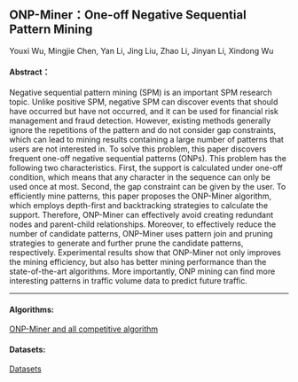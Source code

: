 ##  ONP-Miner：One-off Negative Sequential Pattern Mining

Youxi Wu, Mingjie Chen, Yan Li, Jing Liu, Zhao Li, Jinyan Li, Xindong Wu

####  Abstract：
Negative sequential pattern mining (SPM) is an important SPM research topic. Unlike positive SPM, negative SPM can discover events that should have occurred but have not occurred, and it can be used for financial risk management and fraud detection. However, existing methods generally ignore the repetitions of the pattern and do not consider gap constraints, which can lead to mining results containing a large number of patterns that users are not interested in. To solve this problem, this paper discovers frequent one-off negative sequential patterns (ONPs). This problem has the following two characteristics. First, the support is calculated under one-off condition, which means that any character in the sequence can only be used once at most. Second, the gap constraint can be given by the user. To efficiently mine patterns, this paper proposes the ONP-Miner algorithm, which employs depth-first and backtracking strategies to calculate the support. Therefore, ONP-Miner can effectively avoid creating redundant nodes and parent-child relationships. Moreover, to effectively reduce the number of candidate patterns, ONP-Miner uses pattern join and pruning strategies to generate and further prune the candidate patterns, respectively. Experimental results show that ONP-Miner not only improves the mining efficiency, but also has better mining performance than the state-of-the-art algorithms. More importantly, ONP mining can find more interesting patterns in traffic volume data to predict future traffic.

---

#### Algorithms:
[ONP-Miner and all competitive algorithm](http//github.com/wuc567/Pattern-Mining/tree/master/ONP-Miner/algorithms)

#### Datasets:
[Datasets](http//github.com/wuc567/Pattern-Mining/tree/master/ONP-Miner/datasets)
